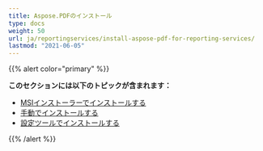 ```yaml
---
title: Aspose.PDFのインストール
type: docs
weight: 50
url: ja/reportingservices/install-aspose-pdf-for-reporting-services/
lastmod: "2021-06-05"
---
```


{{% alert color="primary" %}}

**このセクションには以下のトピックが含まれます：**

- [MSIインストーラーでインストールする](/pdf/reportingservices/install-with-msi-installer/)
- [手動でインストールする](/pdf/reportingservices/install-manually/)
- [設定ツールでインストールする](/pdf/reportingservices/install-with-configuring-tool/)

{{% /alert %}}